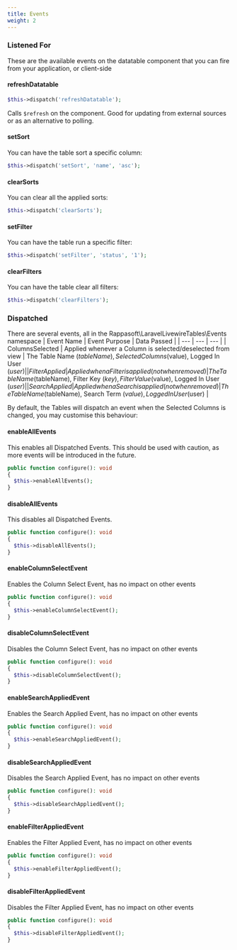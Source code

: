 ```yaml
---
title: Events
weight: 2
---
```


### Listened For
These are the available events on the datatable component that you can fire from your application, or client-side

#### refreshDatatable

```php
$this->dispatch('refreshDatatable');
```

Calls `$refresh` on the component. Good for updating from external sources or as an alternative to polling.

#### setSort

You can have the table sort a specific column:

```php
$this->dispatch('setSort', 'name', 'asc');
```

#### clearSorts

You can clear all the applied sorts:

```php
$this->dispatch('clearSorts');
```

#### setFilter

You can have the table run a specific filter:

```php
$this->dispatch('setFilter', 'status', '1');
```

#### clearFilters

You can have the table clear all filters:

```php
$this->dispatch('clearFilters');
```

### Dispatched

There are several events, all in the Rappasoft\LaravelLivewireTables\Events namespace
| Event Name | Event Purpose | Data Passed |
| --- | --- | --- |
| ColumnsSelected | Applied whenever a Column is selected/deselected from view | The Table Name ($tableName), Selected Columns ($value), Logged In User ($user) |
| FilterApplied | Applied when a Filter is applied (not when removed) |  The Table Name ($tableName), Filter Key ($key), Filter Value ($value), Logged In User ($user) |
| SearchApplied | Applied when a Search is applied (not when removed) | The Table Name ($tableName), Search Term ($value), Logged In User ($user) |

By default, the Tables will dispatch an event when the Selected Columns is changed, you may customise this behaviour:

#### enableAllEvents

This enables all Dispatched Events.  This should be used with caution, as more events will be introduced in the future.

```php
public function configure(): void
{
  $this->enableAllEvents();
}
```

#### disableAllEvents

This disables all Dispatched Events.

```php
public function configure(): void
{
  $this->disableAllEvents();
}
```

#### enableColumnSelectEvent

Enables the Column Select Event, has no impact on other events

```php
public function configure(): void
{
  $this->enableColumnSelectEvent();
}
```

#### disableColumnSelectEvent

Disables the Column Select Event, has no impact on other events

```php
public function configure(): void
{
  $this->disableColumnSelectEvent();
}
```

#### enableSearchAppliedEvent

Enables the Search Applied Event, has no impact on other events

```php
public function configure(): void
{
  $this->enableSearchAppliedEvent();
}
```

#### disableSearchAppliedEvent

Disables the Search Applied Event, has no impact on other events

```php
public function configure(): void
{
  $this->disableSearchAppliedEvent();
}
```

#### enableFilterAppliedEvent

Enables the Filter Applied Event, has no impact on other events

```php
public function configure(): void
{
  $this->enableFilterAppliedEvent();
}
```

#### disableFilterAppliedEvent

Disables the Filter Applied Event, has no impact on other events

```php
public function configure(): void
{
  $this->disableFilterAppliedEvent();
}
```
